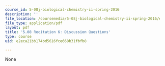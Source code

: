 ```yaml
---
course_id: 5-08j-biological-chemistry-ii-spring-2016
description: ''
file_location: /coursemedia/5-08j-biological-chemistry-ii-spring-2016/e2eca21bb174bd5616fce668b31fbfb8_MIT5_08jS16r6_questions.pdf
file_type: application/pdf
layout: pdf
title: '5.08 Recitation 6: Discussion Questions'
type: course
uid: e2eca21bb174bd5616fce668b31fbfb8

---
```

None